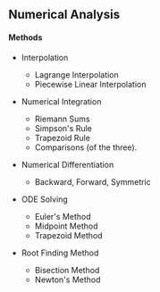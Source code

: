 ## Numerical Analysis

#### Methods

* Interpolation
    * Lagrange Interpolation
    * Piecewise Linear Interpolation

* Numerical Integration
    * Riemann Sums
    * Simpson's Rule
    * Trapezoid Rule
    * Comparisons (of the three).

* Numerical Differentiation
    * Backward, Forward, Symmetric

* ODE Solving
    * Euler's Method
    * Midpoint Method
    * Trapezoid Method

* Root Finding Method
    * Bisection Method
    * Newton's Method
